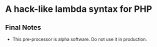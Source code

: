 A hack-like lambda syntax for PHP
=================================

Final Notes
-----------
 - This pre-processor is alpha software. Do not use it in production.
